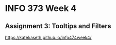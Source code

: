 # INFO 373 Week 4

## Assignment 3: Tooltips and Filters

https://katekaseth.github.io/info474week4/
